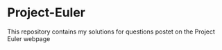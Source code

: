 # Project-Euler
This repository contains my solutions for questions postet on the Project Euler webpage
